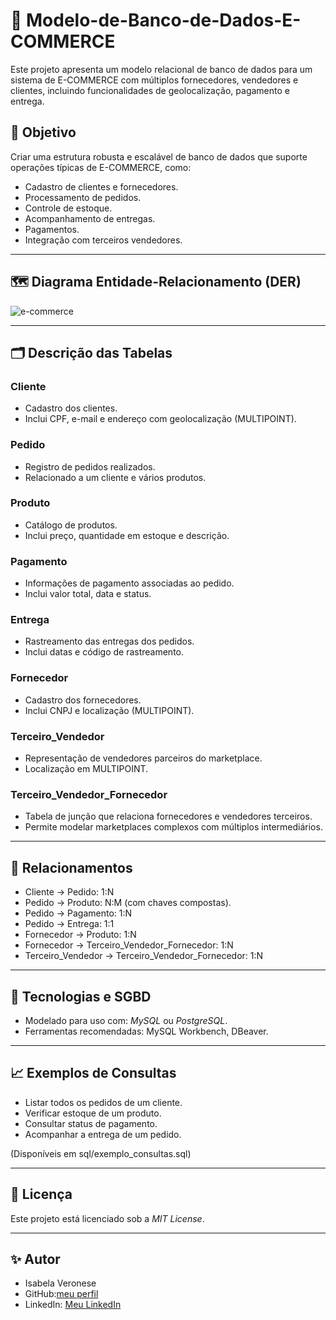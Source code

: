 # 🛒 Modelo-de-Banco-de-Dados-E-COMMERCE

Este projeto apresenta um modelo relacional de banco de dados para um sistema de E-COMMERCE com múltiplos fornecedores, 
vendedores e clientes, incluindo funcionalidades de geolocalização, pagamento e entrega.

## 📌 Objetivo

Criar uma estrutura robusta e escalável de banco de dados que suporte operações típicas de E-COMMERCE, como:

- Cadastro de clientes e fornecedores.
- Processamento de pedidos.
- Controle de estoque.
- Acompanhamento de entregas.
- Pagamentos.
- Integração com terceiros vendedores.

---

## 🗺️ Diagrama Entidade-Relacionamento (DER)

![e-commerce](https://github.com/user-attachments/assets/5454f99b-7ecb-420c-8482-1c908915ac74)

---

## 🗂️ Descrição das Tabelas

### Cliente
- Cadastro dos clientes.
- Inclui CPF, e-mail e endereço com geolocalização (MULTIPOINT).

### Pedido
- Registro de pedidos realizados.
- Relacionado a um cliente e vários produtos.

### Produto
- Catálogo de produtos.
- Inclui preço, quantidade em estoque e descrição.

### Pagamento
- Informações de pagamento associadas ao pedido.
- Inclui valor total, data e status.

### Entrega
- Rastreamento das entregas dos pedidos.
- Inclui datas e código de rastreamento.

### Fornecedor
- Cadastro dos fornecedores.
- Inclui CNPJ e localização (MULTIPOINT).

### Terceiro_Vendedor
- Representação de vendedores parceiros do marketplace.
- Localização em MULTIPOINT.

### Terceiro_Vendedor_Fornecedor
- Tabela de junção que relaciona fornecedores e vendedores terceiros.
- Permite modelar marketplaces complexos com múltiplos intermediários.

---

## 🔗 Relacionamentos

- Cliente → Pedido: 1:N
- Pedido → Produto: N:M (com chaves compostas).
- Pedido → Pagamento: 1:N
- Pedido → Entrega: 1:1
- Fornecedor → Produto: 1:N
- Fornecedor → Terceiro_Vendedor_Fornecedor: 1:N
- Terceiro_Vendedor → Terceiro_Vendedor_Fornecedor: 1:N

---

## 💾 Tecnologias e SGBD

- Modelado para uso com: *MySQL* ou *PostgreSQL*.
- Ferramentas recomendadas: MySQL Workbench, DBeaver.

---

## 📈 Exemplos de Consultas

- Listar todos os pedidos de um cliente.
- Verificar estoque de um produto.
- Consultar status de pagamento.
- Acompanhar a entrega de um pedido.

(Disponíveis em sql/exemplo_consultas.sql)

---

## 📝 Licença

Este projeto está licenciado sob a *MIT License*.


---

## ✨ Autor

- Isabela Veronese 
- GitHub:[meu perfil](https://github.com/IsabelaVeronese05)
- LinkedIn: [Meu LinkedIn](https://www.linkedin.com/in/isabela-veronese-11058a260)

